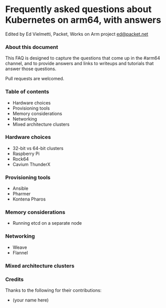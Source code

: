 # Frequently asked questions about Kubernetes on arm64, with answers

Edited by Ed Vielmetti, Packet, Works on Arm project ed@packet.net

### About this document

This FAQ is designed to capture the questions that come up in the #arm64
channel, and to provide answers and links to writeups and tutorials that 
answer those questions.

Pull requests are welcomed.

### Table of contents

* Hardware choices
* Provisioning tools
* Memory considerations
* Networking
* Mixed architecture clusters

### Hardware choices

* 32-bit vs 64-bit clusters
* Raspberry Pi
* Rock64
* Cavium ThunderX

### Provisioning tools

* Ansible
* Pharmer
* Kontena Pharos

### Memory considerations

* Running etcd on a separate node

### Networking

* Weave
* Flannel

### Mixed architecture clusters

### Credits

Thanks to the following for their contributions:

* (your name here)

